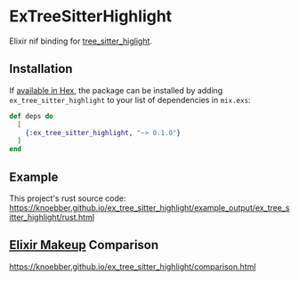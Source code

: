 # ExTreeSitterHighlight

Elixir nif binding for
[tree_sitter_higlight](https://docs.rs/tree-sitter-highlight/latest/tree_sitter_highlight/).

## Installation

If [available in Hex](https://hex.pm/docs/publish), the package can be installed
by adding `ex_tree_sitter_highlight` to your list of dependencies in `mix.exs`:

```elixir
def deps do
  [
    {:ex_tree_sitter_highlight, "~> 0.1.0"}
  ]
end
```

## Example

This project's rust source code:
https://knoebber.github.io/ex_tree_sitter_highlight/example_output/ex_tree_sitter_highlight/rust.html

## [Elixir Makeup](https://github.com/elixir-makeup/makeup) Comparison

https://knoebber.github.io/ex_tree_sitter_highlight/comparison.html
